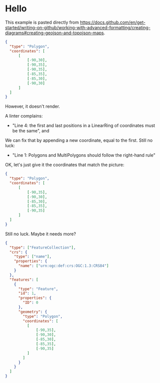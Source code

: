 # Hello

This example is pasted directly from https://docs.github.com/en/get-started/writing-on-github/working-with-advanced-formatting/creating-diagrams#creating-geojson-and-topojson-maps.

```geojson
{
  "type": "Polygon",
  "coordinates": [
      [
          [-90,30],
          [-90,35],
          [-90,35],
          [-85,35],
          [-85,30],
          [-90,30]
      ]
  ]
}
```

However, it doesn't render.

A linter complains:

* "Line 4: the first and last positions in a LinearRing of coordinates must be the same", and

We can fix that by appending a new coordinate, equal to the first. Still no luck:

* "Line 1: Polygons and MultiPolygons should follow the right-hand rule"

OK, let's just give it the coordinates that match the picture:

```geojson
{
  "type": "Polygon",
  "coordinates": [
      [
          [-90,35],
          [-90,30],
          [-85,30],
          [-85,35],
          [-90,35]
      ]
  ]
}
```

Still no luck. Maybe it needs more?

```geojson
{
  "type": ["FeatureCollection"],
  "crs": {
    "type": ["name"],
    "properties": {
      "name": ["urn:ogc:def:crs:OGC:1.3:CRS84"]
    }
  },
  "features": [
    {
      "type": "Feature",
      "id": 1,
      "properties": {
        "ID": 0
      },
      "geometry": {
        "type": "Polygon",
        "coordinates": [
          [
              [-90,35],
              [-90,30],
              [-85,30],
              [-85,35],
              [-90,35]
          ]
        ]
      }
    }
  ]
}
```
